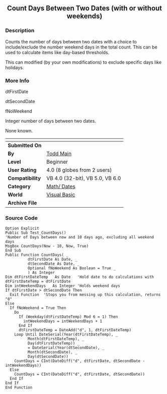﻿<div align="center">

## Count Days Between Two Dates \(with or without weekends\)


</div>

### Description

Counts the number of days between two dates with a choice to include/exclude the number weekend days in the total count. This can be used to calculate items like day-based thresholds.

This can modified (by your own modifications) to exclude specific days like holidays.
 
### More Info
 
dtFirstDate

dtSecondDate

fNoWeekend

Integer number of days between two dates.

None known.


<span>             |<span>
---                |---
**Submitted On**   |
**By**             |[Todd Main](https://github.com/Planet-Source-Code/PSCIndex/blob/master/ByAuthor/todd-main.md)
**Level**          |Beginner
**User Rating**    |4.0 (8 globes from 2 users)
**Compatibility**  |VB 4\.0 \(32\-bit\), VB 5\.0, VB 6\.0
**Category**       |[Math/ Dates](https://github.com/Planet-Source-Code/PSCIndex/blob/master/ByCategory/math-dates__1-37.md)
**World**          |[Visual Basic](https://github.com/Planet-Source-Code/PSCIndex/blob/master/ByWorld/visual-basic.md)
**Archive File**   |[](https://github.com/Planet-Source-Code/todd-main-count-days-between-two-dates-with-or-without-weekends__1-8033/archive/master.zip)





### Source Code

```
Option Explicit
Public Sub Test_CountDays()
'Number of Days between now and 10 days ago, excluding all weekend days
MsgBox CountDays(Now - 10, Now, True)
End Sub
Public Function CountDays( _
          dtFirstDate As Date, _
          dtSecondDate As Date, _
          Optional fNoWeekend As Boolean = True _
          ) As Integer
Dim dtFirstDateTemp   As Date   'Hold date to do calculations with
dtFirstDateTemp = dtFirstDate
Dim intWeekendDays   As Integer 'Holds weekend days
If dtFirstDate > dtSecondDate Then
  Exit Function  'Stops you from messing up this calculation, returns "0"
Else
  If fNoWeekend = True Then
    Do
      If (Weekday(dtFirstDateTemp) Mod 6 = 1) Then
        intWeekendDays = intWeekendDays + 1
      End If
      dtFirstDateTemp = DateAdd("d", 1, dtFirstDateTemp)
    Loop Until DateSerial(Year(dtFirstDateTemp), _
          Month(dtFirstDateTemp), _
          Day(dtFirstDateTemp)) _
          = DateSerial(Year(dtSecondDate), _
          Month(dtSecondDate), _
          Day(dtSecondDate))
    CountDays = CInt(DateDiff("d", dtFirstDate, dtSecondDate - intWeekendDays))
  Else
    CountDays = CInt(DateDiff("d", dtFirstDate, dtSecondDate))
  End If
End If
End Function
```

